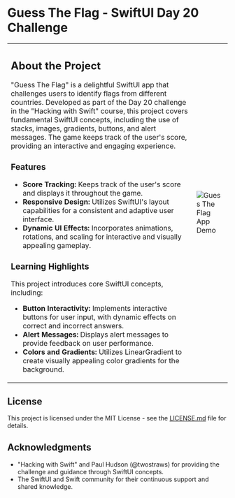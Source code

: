 # Guess The Flag - SwiftUI Day 20 Challenge

<table>
<tr>
<td>

## About the Project

"Guess The Flag" is a delightful SwiftUI app that challenges users to identify flags from different countries. Developed as part of the Day 20 challenge in the "Hacking with Swift" course, this project covers fundamental SwiftUI concepts, including the use of stacks, images, gradients, buttons, and alert messages. The game keeps track of the user's score, providing an interactive and engaging experience.

### Features

- **Score Tracking:** Keeps track of the user's score and displays it throughout the game.
- **Responsive Design:** Utilizes SwiftUI's layout capabilities for a consistent and adaptive user interface.
- **Dynamic UI Effects:** Incorporates animations, rotations, and scaling for interactive and visually appealing gameplay.

### Learning Highlights

This project introduces core SwiftUI concepts, including:
- **Button Interactivity:** Implements interactive buttons for user input, with dynamic effects on correct and incorrect answers.
- **Alert Messages:** Displays alert messages to provide feedback on user performance.
- **Colors and Gradients:** Utilizes LinearGradient to create visually appealing color gradients for the background.

</td>
<td>

![Guess The Flag App Demo](URL_FOR_DEMO_GIF)

</td>
</tr>
</table>

## License

This project is licensed under the MIT License - see the [LICENSE.md](LICENSE.md) file for details.

## Acknowledgments

- "Hacking with Swift" and Paul Hudson (@twostraws) for providing the challenge and guidance through SwiftUI concepts.
- The SwiftUI and Swift community for their continuous support and shared knowledge.

</td>
</tr>
</table>
